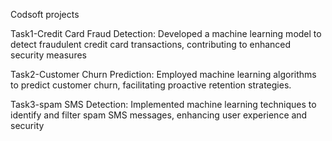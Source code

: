 Codsoft projects

Task1-Credit Card Fraud Detection: Developed a machine learning model to detect fraudulent 
credit card transactions, contributing to enhanced security measures

Task2-Customer Churn Prediction: Employed machine learning algorithms to predict customer 
churn, facilitating proactive retention strategies.

Task3-spam SMS Detection: Implemented machine learning techniques to identify and filter 
spam SMS messages, enhancing user experience and security
